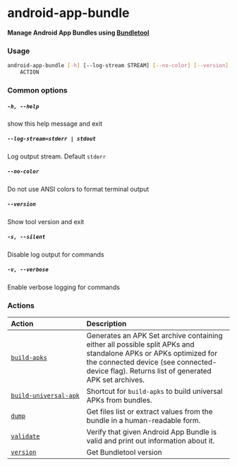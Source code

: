 
android-app-bundle
==================


**Manage Android App Bundles using     [Bundletool](https://developer.android.com/studio/command-line/bundletool)**
### Usage
```bash
android-app-bundle [-h] [--log-stream STREAM] [--no-color] [--version] [-s] [-v]
    ACTION
```
### Common options

##### `-h, --help`


show this help message and exit
##### `--log-stream=stderr | stdout`


Log output stream. Default `stderr`
##### `--no-color`


Do not use ANSI colors to format terminal output
##### `--version`


Show tool version and exit
##### `-s, --silent`


Disable log output for commands
##### `-v, --verbose`


Enable verbose logging for commands
### Actions

|Action|Description|
| :--- | :--- |
|[`build‑apks`](build‑apks.md)|Generates an APK Set archive containing either all possible split APKs and         standalone APKs or APKs optimized for the connected device (see connected-         device flag). Returns list of generated APK set archives.|
|[`build‑universal‑apk`](build‑universal‑apk.md)|Shortcut for `build-apks` to build universal APKs from bundles.|
|[`dump`](dump.md)|Get files list or extract values from the bundle in a human-readable form.|
|[`validate`](validate.md)|Verify that given Android App Bundle is valid and print         out information about it.|
|[`version`](version.md)|Get Bundletool version|
